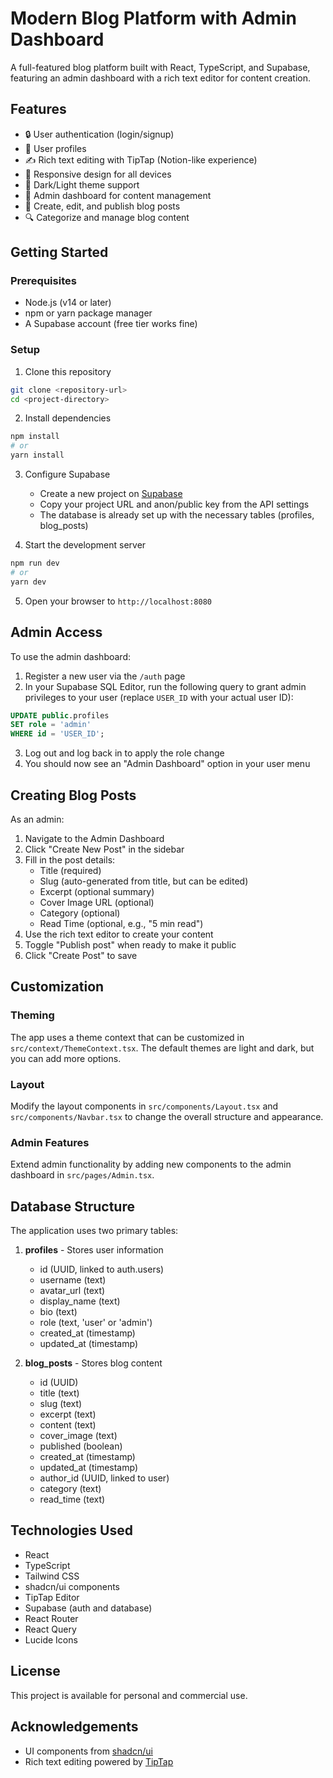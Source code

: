 # Modern Blog Platform with Admin Dashboard

A full-featured blog platform built with React, TypeScript, and Supabase, featuring an admin dashboard with a rich text editor for content creation.

## Features

- 🔒 User authentication (login/signup)
- 👤 User profiles
- ✍️ Rich text editing with TipTap (Notion-like experience)
- 📱 Responsive design for all devices
- 🌙 Dark/Light theme support
- 👑 Admin dashboard for content management
- 📝 Create, edit, and publish blog posts
- 🔍 Categorize and manage blog content

## Getting Started

### Prerequisites

- Node.js (v14 or later)
- npm or yarn package manager
- A Supabase account (free tier works fine)

### Setup

1. Clone this repository

```bash
git clone <repository-url>
cd <project-directory>
```

2. Install dependencies

```bash
npm install
# or
yarn install
```

3. Configure Supabase

   - Create a new project on [Supabase](https://supabase.com)
   - Copy your project URL and anon/public key from the API settings
   - The database is already set up with the necessary tables (profiles, blog_posts)

4. Start the development server

```bash
npm run dev
# or
yarn dev
```

5. Open your browser to `http://localhost:8080`

## Admin Access

To use the admin dashboard:

1. Register a new user via the `/auth` page
2. In your Supabase SQL Editor, run the following query to grant admin privileges to your user (replace `USER_ID` with your actual user ID):

```sql
UPDATE public.profiles
SET role = 'admin'
WHERE id = 'USER_ID';
```

3. Log out and log back in to apply the role change
4. You should now see an "Admin Dashboard" option in your user menu

## Creating Blog Posts

As an admin:

1. Navigate to the Admin Dashboard
2. Click "Create New Post" in the sidebar
3. Fill in the post details:
   - Title (required)
   - Slug (auto-generated from title, but can be edited)
   - Excerpt (optional summary)
   - Cover Image URL (optional)
   - Category (optional)
   - Read Time (optional, e.g., "5 min read")
4. Use the rich text editor to create your content
5. Toggle "Publish post" when ready to make it public
6. Click "Create Post" to save

## Customization

### Theming

The app uses a theme context that can be customized in `src/context/ThemeContext.tsx`. The default themes are light and dark, but you can add more options.

### Layout

Modify the layout components in `src/components/Layout.tsx` and `src/components/Navbar.tsx` to change the overall structure and appearance.

### Admin Features

Extend admin functionality by adding new components to the admin dashboard in `src/pages/Admin.tsx`.

## Database Structure

The application uses two primary tables:

1. **profiles** - Stores user information

   - id (UUID, linked to auth.users)
   - username (text)
   - avatar_url (text)
   - display_name (text)
   - bio (text)
   - role (text, 'user' or 'admin')
   - created_at (timestamp)
   - updated_at (timestamp)

2. **blog_posts** - Stores blog content
   - id (UUID)
   - title (text)
   - slug (text)
   - excerpt (text)
   - content (text)
   - cover_image (text)
   - published (boolean)
   - created_at (timestamp)
   - updated_at (timestamp)
   - author_id (UUID, linked to user)
   - category (text)
   - read_time (text)

## Technologies Used

- React
- TypeScript
- Tailwind CSS
- shadcn/ui components
- TipTap Editor
- Supabase (auth and database)
- React Router
- React Query
- Lucide Icons

## License

This project is available for personal and commercial use.

## Acknowledgements

- UI components from [shadcn/ui](https://ui.shadcn.com)
- Rich text editing powered by [TipTap](https://tiptap.dev)

